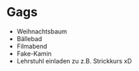 # Gags

- Weihnachtsbaum
- Bällebad
- Filmabend
- Fake-Kamin
- Lehrstuhl einladen zu z.B. Strickkurs xD